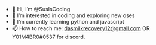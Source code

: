 - 👋 Hi, I’m @SusIsCoding
- 👀 I’m interested in coding and exploring new oses
- 🌱 I’m currently learning python and javascript
- 📫 How to reach me: dasmilkrecovery12@gmail.com OR Y01M4BR0#0537 for discord.

<!---
SusIsCoding/SusIsCoding is a ✨ special ✨ repository because its `README.md` (this file) appears on your GitHub profile.
You can click the Preview link to take a look at your changes.
--->
